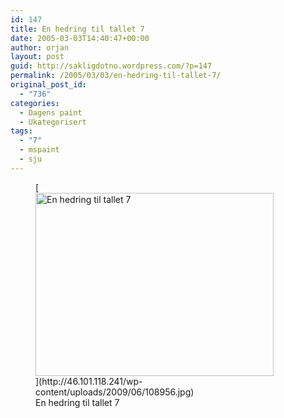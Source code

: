 ```yaml
---
id: 147
title: En hedring til tallet 7
date: 2005-03-03T14:40:47+00:00
author: orjan
layout: post
guid: http://sakligdotno.wordpress.com/?p=147
permalink: /2005/03/03/en-hedring-til-tallet-7/
original_post_id:
  - "736"
categories:
  - Dagens paint
  - Ukategorisert
tags:
  - "7"
  - mspaint
  - sju
---
```

<figure id="attachment_148" style="width: 381px" class="wp-caption aligncenter">[<img src="http://46.101.118.241/wp-content/uploads/2009/06/108956.jpg" alt="En hedring til tallet 7" title="108956" width="381" height="293" class="size-full wp-image-148" srcset="http://46.101.118.241/wp-content/uploads/2009/06/108956.jpg 381w, http://46.101.118.241/wp-content/uploads/2009/06/108956-300x231.jpg 300w" sizes="(max-width: 381px) 100vw, 381px" />](http://46.101.118.241/wp-content/uploads/2009/06/108956.jpg)<figcaption class="wp-caption-text">En hedring til tallet 7</figcaption></figure>